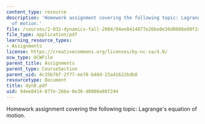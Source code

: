 ```yaml
---
content_type: resource
description: 'Homework assignment covering the following topic: Lagrange''s equation
  of motion.'
file: /courses/2-032-dynamics-fall-2004/94ee8414877e26be0e36d0886e80f244_dyn8.pdf
file_type: application/pdf
learning_resource_types:
- Assignments
license: https://creativecommons.org/licenses/by-nc-sa/4.0/
ocw_type: OCWFile
parent_title: Assignments
parent_type: CourseSection
parent_uid: 4c35b7bf-2f77-ee78-b40d-25a41622bdb8
resourcetype: Document
title: dyn8.pdf
uid: 94ee8414-877e-26be-0e36-d0886e80f244
---
```

Homework assignment covering the following topic: Lagrange's equation of motion.